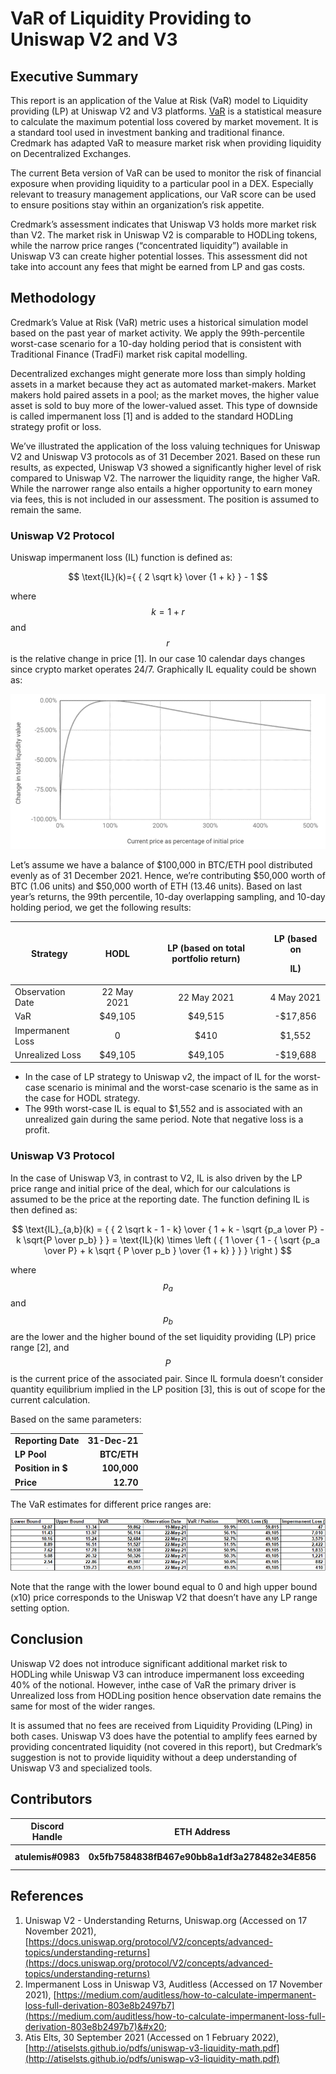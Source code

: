 # VaR of Liquidity Providing to Uniswap V2 and V3

## **Executive Summary**

This report is an application of the Value at Risk (VaR) model to Liquidity providing (LP) at Uniswap V2 and V3 platforms. [VaR](https://docs.credmark.com/credmark-risk-library/risk-tools/value-at-risk-var) is a statistical measure to calculate the maximum potential loss covered by market movement. It is a standard tool used in investment banking and traditional finance. Credmark has adapted VaR to measure market risk when providing liquidity on Decentralized Exchanges.

The current Beta version of VaR can be used to monitor the risk of financial exposure when providing liquidity to a particular pool in a DEX. Especially relevant to treasury management applications, our VaR score can be used to ensure positions stay within an organization’s risk appetite. &#x20;

Credmark’s assessment indicates that Uniswap V3 holds more market risk than V2. The market risk in Uniswap V2 is comparable to HODLing tokens, while the narrow price ranges (“concentrated liquidity”) available in Uniswap V3 can create higher potential losses. This assessment did not take into account any fees that might be earned from LP and gas costs.&#x20;

## **Methodology**

Credmark’s Value at Risk (VaR) metric uses a historical simulation model based on the past year of market activity. We apply the 99th-percentile worst-case scenario for a 10-day holding period that is consistent with Traditional Finance (TradFi) market risk capital modelling.

Decentralized exchanges might generate more loss than simply holding assets in a market because they act as automated market-makers. Market makers hold paired assets in a pool; as the market moves, the higher value asset is sold to buy more of the lower-valued asset. This type of downside is called impermanent loss \[1] and is added to the standard HODLing strategy profit or loss.

We’ve illustrated the application of the loss valuing techniques for Uniswap V2 and Uniswap V3 protocols as of 31 December 2021. Based on these run results, as expected, Uniswap V3 showed a significantly higher level of risk compared to Uniswap V2. The narrower the liquidity range, the higher VaR. While the narrower range also entails a higher opportunity to earn money via fees, this is not included in our assessment. The position is assumed to remain the same.

### Uniswap V2 Protocol

Uniswap impermanent loss (IL) function is defined as:

$$
\text{IL}(k)={ { 2 \sqrt k} \over {1 + k} } - 1
$$

where $$k=1+r$$ and $$r$$ is the relative change in price \[1]. In our case 10 calendar days changes since crypto market operates 24/7. Graphically IL equality could be shown as:

![Uniswap v2 Impermanent Loss Function - Losses to Liquidity Providers due to Price Variation on top in Excess to Holding the Original Funds Supplied \[1\]](<../../../../.gitbook/assets/image (2).png>)

Let’s assume we have a balance of $100,000 in BTC/ETH pool distributed evenly as of 31 December 2021. Hence, we’re contributing $50,000 worth of BTC (1.06 units) and $50,000 worth of ETH (13.46 units). Based on last year’s returns, the 99th percentile, 10-day overlapping sampling, and 10-day holding period, we get the following results:



| **Strategy**     |   **HODL**  | **LP (based on total portfolio return)** | <p><strong>LP (based on</strong></p><p> <strong>IL)</strong></p> |
| ---------------- | :---------: | :--------------------------------------: | :--------------------------------------------------------------: |
| Observation Date | 22 May 2021 |                22 May 2021               |                            4 May 2021                            |
| VaR              |   $49,105   |                  $49,515                 |                             -$17,856                             |
| Impermanent Loss |      0      |                   $410                   |                              $1,552                              |
| Unrealized Loss  |   $49,105   |                  $49,105                 |                             -$19,688                             |

* In the case of LP strategy to Uniswap v2, the impact of IL for the worst-case scenario is minimal and the worst-case scenario is the same as in the case for HODL strategy.
* The 99th worst-case IL is equal to $1,552 and is associated with an unrealized gain during the same period. Note that negative loss is a profit.

### Uniswap V3 Protocol

In the case of Uniswap V3, in contrast to V2, IL is also driven by the LP price range and initial price of the deal, which for our calculations is assumed to be the price at the reporting date. The function defining IL is then defined as:

$$
\text{IL}_{a,b}(k) = { { 2 \sqrt k - 1 - k} \over { 1 + k - \sqrt {p_a \over P} - k \sqrt{P \over p_b} } } = \text{IL}(k) \times \left ( { 1 \over { 1 - { \sqrt {p_a \over P} + k \sqrt { P \over p_b } \over {1 + k} } } } \right )
$$

where $$p_a$$ and $$p_b$$ are the lower and the higher bound of the set liquidity providing (LP) price range \[2], and $$P$$ is the current price of the associated pair. Since IL formula doesn’t consider quantity equilibrium implied in the LP position \[3], this is out of scope for the current calculation.

Based on the same parameters:

|                    |                                      |
| ------------------ | -----------------------------------: |
| **Reporting Date** |                        **31-Dec-21** |
| **LP Pool**        |                          **BTC/ETH** |
| **Position in $**  |                          **100,000** |
| **Price**          |                            **12.70** |

The VaR estimates for different price ranges are:

![](<../../../../.gitbook/assets/image (1).png>)

Note that the range with the lower bound equal to 0 and high upper bound (x10) price corresponds to the Uniswap V2 that doesn’t have any LP range setting option.

## **Conclusion**

Uniswap V2 does not introduce significant additional market risk to HODLing while Uniswap V3 can introduce impermanent loss exceeding 40% of the notional. However, inthe  case of VaR the primary driver is Unrealized loss from HODLing position hence observation date remains the same for most of the wider ranges.

It is assumed that no fees are received from Liquidity Providing (LPing) in both cases. Uniswap V3 does have the potential to amplify fees earned by providing concentrated liquidity (not covered in this report), but Credmark’s suggestion is not to provide liquidity without a deep understanding of Uniswap V3 and specialized tools.

## Contributors

| Discord Handle    | ETH Address                                    | Reward           | Contribution     |
| ----------------- | ---------------------------------------------- | ---------------- | ---------------- |
| **atulemis#0983** | **0x5fb7584838fB467e90bb8a1df3a278482e34E856** | 0 CMK (internal) | Original version |



## **References**

1. Uniswap V2 - Understanding Returns, Uniswap.org (Accessed on 17 November 2021), [https://docs.uniswap.org/protocol/V2/concepts/advanced-topics/understanding-returns](https://docs.uniswap.org/protocol/V2/concepts/advanced-topics/understanding-returns)
2. Impermanent Loss in Uniswap V3, Auditless (Accessed on 17 November 2021), [https://medium.com/auditless/how-to-calculate-impermanent-loss-full-derivation-803e8b2497b7](https://medium.com/auditless/how-to-calculate-impermanent-loss-full-derivation-803e8b2497b7)&#x20;
3. Atis Elts, 30 September 2021 (Accessed on 1 February 2022), [http://atiselsts.github.io/pdfs/uniswap-v3-liquidity-math.pdf](http://atiselsts.github.io/pdfs/uniswap-v3-liquidity-math.pdf)
